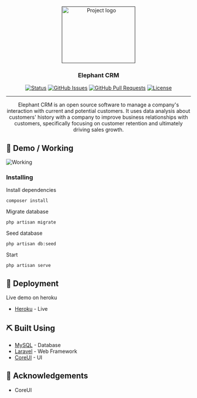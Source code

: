 <p align="center">
  <a href="" rel="noopener">
 <img width=200px height=155px src="https://i.imgur.com/UwuMEf4.png" alt="Project logo"></a>
</p>

<h3 align="center">Elephant CRM</h3>

<div align="center">

  [![Status](https://img.shields.io/badge/status-active-success.svg)]() 
  [![GitHub Issues](https://img.shields.io/github/issues/wilsonshrestha/elephant-crm.svg)](https://github.com/wilsonshrestha/elephant-crm/issues)
  [![GitHub Pull Requests](https://img.shields.io/github/issues-pr/kylelobo/The-Documentation-Compendium.svg)](https://github.com/wilsonshrestha/elephant-crm/pulls)
  [![License](https://img.shields.io/badge/license-MIT-blue.svg)](/LICENSE)

</div>

---

<p align="center"> 
Elephant CRM is an open source software to manage a company's interaction with current and potential customers. It uses data analysis about customers' history with a company to improve business relationships with customers, specifically focusing on customer retention and ultimately driving sales growth. 
    <br> 
</p>

## 🎥 Demo / Working <a name = "demo"></a>
![Working](https://media.giphy.com/media/TjSAfb1p6gzONlvCP9/giphy.gif)

### Installing

Install dependencies
```
composer install
```

Migrate database

```
php artisan migrate
```

Seed database

```
php artisan db:seed
```

Start

```
php artisan serve
```

## 🚀 Deployment
Live demo on heroku

- [Heroku](http://elephant-crm.herokuapp.com) - Live


## ⛏️ Built Using <a name = "built_using"></a>
- [MySQL](https://www.mysql.com/) - Database
- [Laravel](https://laravel.com/) - Web Framework
- [CoreUI](https://coreui.io/) - UI

## 🎉 Acknowledgements <a name = "acknowledgement"></a>
- CoreUI
